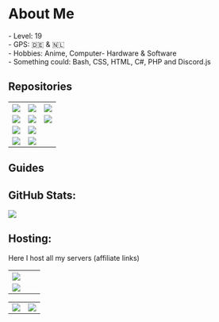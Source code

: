 <h1>About Me</h1>
- Level: 19 <br>
- GPS: 🇩🇪 & 🇳🇱 <br>
- Hobbies: Anime, Computer- Hardware & Software<br>
- Something could: Bash, CSS, HTML, C#, PHP and Discord.js<br>
<h2>Repositories</h2>


<table>
  <tr>
    <th align="center"><a href="https://github.com/DedBash/BeamMP-Server-installer"><img src="https://img.shields.io/badge/BeamMP--Server--installer%20-OK-brightgreen?style=for-the-badge"></a></th>
    <th align="center"><a href="https://github.com/DedBash/AndroidTV-WebAPP"><img src="https://img.shields.io/badge/AndroidTV%20Web%20APP-OK-brightgreen?style=for-the-badge"></a></th>
    <th align="center"><a href="https://github.com/DedBash/Magisk-DNS-Servers"><img src="https://img.shields.io/badge/Magisk%20DNS%20Servers-OK-brightgreen?style=for-the-badge"></a></th>
  </tr>
  <tr>
    <td align="center"><a href="https://github.com/DedBash/BeamMP-Server-installer"><img src="https://github-readme-stats.vercel.app/api/pin/?username=DedBash&repo=unofficial-BeamMP-Server-installer&theme=tokyonight&hide_border=true"></a></td>
    <td align="center"><a href="https://github.com/DedBash/AndroidTV-WebAPP"><img src="https://github-readme-stats.vercel.app/api/pin/?username=DedBash&repo=AndroidTV-WebAPP&theme=tokyonight&hide_border=true"></a></td>
    <td align="center"><a href="https://github.com/DedBash/Magisk-DNS-Servers"><img src="https://github-readme-stats.vercel.app/api/pin/?username=DedBash&repo=Quad9DNS4Magisk&theme=tokyonight&hide_border=true"></a></td>
  </tr>
  </td>
    <td align="center"><a href="https://github.com/DedBash/watchface-installer"><img src="https://img.shields.io/badge/WearOS%20watchface%20installer-WIP-9cf?style=for-the-badge"></a></td>
    <td align="center"><a href="https://github.com/DedBash/yourls-discord-bot"><img src="https://img.shields.io/badge/YOURLS%20Discord%20Bot-Error-orange?style=for-the-badge"></a></td>
  </tr>
  <tr>
    <td align="center"><a href="https://github.com/DedBash/watchface-installer"><img src="https://github-readme-stats.vercel.app/api/pin/?username=DedBash&repo=watchface-installer&theme=tokyonight&hide_border=true"></a></td>
    <td align="center"><a href="https://github.com/DedBash/yourls-discord-bot"><img src="https://github-readme-stats.vercel.app/api/pin/?username=Dedbash&repo=yourls-discord-bot&theme=tokyonight&hide_border=true"></a></td>
  </tr>
</table>

<h2>Guides</h2>

 <table>
  <tr>
    <th align="center"><a href="https://github.com/DedBash/Mailcow-on-aarch64-arm64"><img src="https://img.shields.io/badge/Mailcow--on--aarch64--arm64%20-OK-brightgreen?style=for-the-badge"></a></th>
    <th align="center"><a href="#"></a></th>
    <th align="center"><a href="#"></a></th>
  </tr>
  <tr>
    <td align="center"><a href="https://github.com/DedBash/Mailcow-on-aarch64-arm64"><img src="https://github-readme-stats.vercel.app/api/pin/?username=DedBash&repo=Mailcow-on-aarch64-arm64&theme=tokyonight&hide_border=true"></a></td>
    <td align="center"><a href="#"></a></td>
    <td align="center"><a href="#"></a></td>
  </tr>
 </tabel>



<h2> GitHub Stats:  </h2>


![](https://github-readme-stats.vercel.app/api/top-langs/?username=DedBash&theme=tokyonight&hide_border=true&include_all_commits=false&count_private=false&layout=compact)

<h2> Hosting:</h2>
Here I host all my servers (affiliate links)
<table>
  <tr>
    <td><a href="https://deinserverhost.de/store/aff.php?aff=4815"><img src="https://github.com/DedBash/dedbahs-media/blob/main/readme/host_dsh.png"></a></th>
    <td><a href="https://hetzner.cloud/?ref=YSNOAqr7PPxY"><img src="https://github.com/DedBash/dedbahs-media/blob/main/readme/host_hetzner.png"></a></th>
  </tr>
</table>
